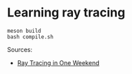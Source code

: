 # Learning ray tracing

```terminal
meson build
bash compile.sh
```

Sources:
- [Ray Tracing in One Weekend](https://raytracing.github.io/books/RayTracingInOneWeekend.html)
